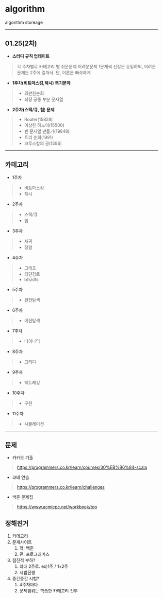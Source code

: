 # algorithm
algorithm storeage

---

## 01.25(2차)

- **스터디 규칙 업데이트**
> 각 주차별로 카테고리 별 쉬운문제 어려운문제 1문제씩 선정은 동일하되, 어려운 문제는 2주에 걸쳐서.
> 단, 이론은 빠삭하게

- **1주차(비트마스킹,해시) 복기문제**
> - 외판원순회
> - 최장 공통 부분 문자열

- **2주차(스택/큐, 힙) 문제**
> - Router(15828)
> - 이상한 하노이(15500)
> - 빈 문자열 만들기(19848)
> - 트리 순회(1991)
> - 크루스칼의 공(1396)

---

## 카테고리

- 1주차
> - 비트마스킹
> - 해시

- 2주차
> - 스택/큐
> - 힙

- 3주차
> - 재귀
> - 정렬

- 4주차
> - 그래프
> - 최단경로
> - bfs/dfs

- 5주차
> - 완전탐색

- 6주차
> - 이진탐색

- 7주차
> - 다이나믹

- 8주차
> - 그리디

- 9주차
> - 백트래킹

- 10주차
> - 구현

- 11주차
> - 시뮬레이션

---

## 문제

- 카카오 기출
> https://programmers.co.kr/learn/courses/30%EB%B6%84-scala

- 코테 연습
> https://programmers.co.kr/learn/challenges

- 백준 문제집
> https://www.acmicpc.net/workbook/top

## 정해진거

1. 카테고리
2. 문제사이트
   1. 헉: 백준
   2. 민: 프로그래머스
3. 점진적 부하?
   1. 최대 2주로. ex)1주 / 1+2주
   2. 시범진행
4. 중간중간 시험?
   1. 4주차마다
   2. 문제범위는 학습한 카테고리 전부
